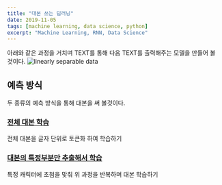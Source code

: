 ```yaml
---
title: "대본 쓰는 딥러닝"
date: 2019-11-05
tags: [machine learning, data science, python]
excerpt: "Machine Learning, RNN, Data Science"
---
```


아래와 같은 과정을 거치며 TEXT를 통해 다음 TEXT를 출력해주는 모델을 만들어 볼 것이다.
<img src="{{ site.url }}{{ site.baseurl }}/images/text/1.jpg" alt="linearly separable data">

## 예측 방식
두 종류의 예측 방식을 통해 대본을 써 볼것이다.

### [전체 대본 학습](https://shyoo90.github.io/trya/)
전체 대본을 글자 단위로 토큰화 하여 학습하기

### [대본의 특정부분만 추출해서 학습](https://shyoo90.github.io/tryb/)
특정 캐릭터에 초첨을 맞춰 위 과정을 반복하며 대본 학습하기
